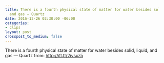 ```yaml
---
title: There is a fourth physical state of matter for water besides solid, liquid,
  and gas — Quartz
date: 2016-12-26 02:30:00 -06:00
categories:
- clips
layout: post
crosspost_to_medium: false
---
```


There is a fourth physical state of matter for water besides solid, liquid, and gas — Quartz
from: http://ift.tt/2ivsxz5